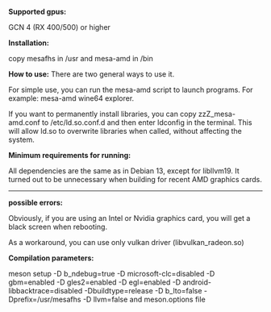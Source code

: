 **Supported gpus:**

GCN 4 (RX 400/500) or higher

**Installation:**

copy mesafhs in /usr and mesa-amd in /bin


**How to use:**
There are two general ways to use it.

For simple use, you can run the mesa-amd script to launch programs.
For example: mesa-amd wine64 explorer.

If you want to permanently install libraries, you can copy zzZ_mesa-amd.conf to /etc/ld.so.conf.d and then enter ldconfig in the terminal. This will allow ld.so to overwrite libraries when called, without affecting the system.

**Minimum requirements for running:**

All dependencies are the same as in Debian 13, except for libllvm19. It turned out to be unnecessary when building for recent AMD graphics cards.

---
**possible errors:**

Obviously, if you are using an Intel or Nvidia graphics card, you will get a black screen when rebooting.

As a workaround, you can use only vulkan driver (libvulkan_radeon.so)

**Compilation parameters:**

meson setup -D b_ndebug=true -D microsoft-clc=disabled -D gbm=enabled -D gles2=enabled -D egl=enabled -D android-libbacktrace=disabled -Dbuildtype=release -D b_lto=false -Dprefix=/usr/mesafhs -D llvm=false
and meson.options file
